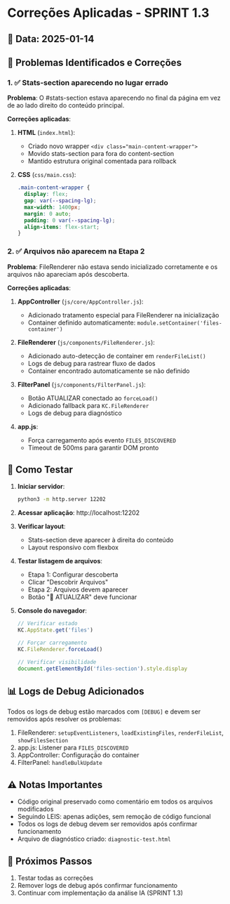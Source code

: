 # Correções Aplicadas - SPRINT 1.3

## 📅 Data: 2025-01-14

## 🔧 Problemas Identificados e Correções

### 1. ✅ Stats-section aparecendo no lugar errado

**Problema**: O #stats-section estava aparecendo no final da página em vez de ao lado direito do conteúdo principal.

**Correções aplicadas**:

1. **HTML** (`index.html`):
   - Criado novo wrapper `<div class="main-content-wrapper">` 
   - Movido stats-section para fora do content-section
   - Mantido estrutura original comentada para rollback

2. **CSS** (`css/main.css`):
   ```css
   .main-content-wrapper {
     display: flex;
     gap: var(--spacing-lg);
     max-width: 1400px;
     margin: 0 auto;
     padding: 0 var(--spacing-lg);
     align-items: flex-start;
   }
   ```

### 2. ✅ Arquivos não aparecem na Etapa 2

**Problema**: FileRenderer não estava sendo inicializado corretamente e os arquivos não apareciam após descoberta.

**Correções aplicadas**:

1. **AppController** (`js/core/AppController.js`):
   - Adicionado tratamento especial para FileRenderer na inicialização
   - Container definido automaticamente: `module.setContainer('files-container')`

2. **FileRenderer** (`js/components/FileRenderer.js`):
   - Adicionado auto-detecção de container em `renderFileList()`
   - Logs de debug para rastrear fluxo de dados
   - Container encontrado automaticamente se não definido

3. **FilterPanel** (`js/components/FilterPanel.js`):
   - Botão ATUALIZAR conectado ao `forceLoad()`
   - Adicionado fallback para `KC.FileRenderer`
   - Logs de debug para diagnóstico

4. **app.js**:
   - Força carregamento após evento `FILES_DISCOVERED`
   - Timeout de 500ms para garantir DOM pronto

## 🧪 Como Testar

1. **Iniciar servidor**:
   ```bash
   python3 -m http.server 12202
   ```

2. **Acessar aplicação**:
   http://localhost:12202

3. **Verificar layout**:
   - Stats-section deve aparecer à direita do conteúdo
   - Layout responsivo com flexbox

4. **Testar listagem de arquivos**:
   - Etapa 1: Configurar descoberta
   - Clicar "Descobrir Arquivos"
   - Etapa 2: Arquivos devem aparecer
   - Botão "🔄 ATUALIZAR" deve funcionar

5. **Console do navegador**:
   ```javascript
   // Verificar estado
   KC.AppState.get('files')
   
   // Forçar carregamento
   KC.FileRenderer.forceLoad()
   
   // Verificar visibilidade
   document.getElementById('files-section').style.display
   ```

## 📊 Logs de Debug Adicionados

Todos os logs de debug estão marcados com `[DEBUG]` e devem ser removidos após resolver os problemas:

1. FileRenderer: `setupEventListeners`, `loadExistingFiles`, `renderFileList`, `showFilesSection`
2. app.js: Listener para `FILES_DISCOVERED`
3. AppController: Configuração do container
4. FilterPanel: `handleBulkUpdate`

## ⚠️ Notas Importantes

- Código original preservado como comentário em todos os arquivos modificados
- Seguindo LEIS: apenas adições, sem remoção de código funcional
- Todos os logs de debug devem ser removidos após confirmar funcionamento
- Arquivo de diagnóstico criado: `diagnostic-test.html`

## 🔄 Próximos Passos

1. Testar todas as correções
2. Remover logs de debug após confirmar funcionamento
3. Continuar com implementação da análise IA (SPRINT 1.3)